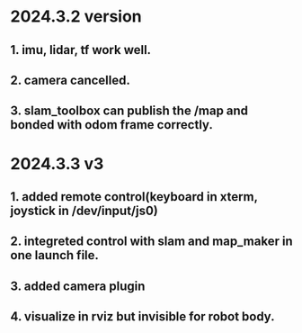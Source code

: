 # 2024.3.2 version
## 1. imu, lidar, tf work well.
## 2. camera cancelled.
## 3. slam_toolbox can publish the /map and bonded with odom frame correctly.
# 2024.3.3 v3
## 1. added remote control(keyboard in xterm, joystick in /dev/input/js0)
## 2. integreted control with slam and map_maker in one launch file.
## 3. added camera plugin
## 4. visualize in rviz but invisible for robot body.
